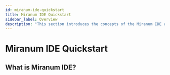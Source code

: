 ```yaml
---
id: miranum-ide-quickstart
title: Miranum IDE Quickstart
sidebar_label: Overview
description: "This section introduces the concepts of the Miranum IDE and how to use it."
---
```


# Miranum IDE Quickstart

## What is Miranum IDE?

